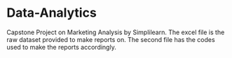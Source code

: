 # Data-Analytics 
Capstone Project on Marketing Analysis by Simplilearn.
The excel file is the raw dataset provided to make reports on.
The second file has the codes used to make the reports accordingly.
